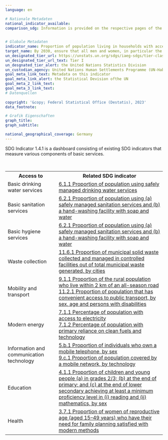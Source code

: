 ```yaml
---
language: en    

# Nationale Metadaten    
national_indicator_available:     
comparison_sdg: Information is provided on the respective pages of the SDG indicators.    
    

# Globale Metadaten    
indicator_name: Proportion of population living in households with access to basic services    
target_name: By 2030, ensure that all men and women, in particular the poor and the vulnerable, have equal rights to economic resources, as well as access to basic services, ownership and control over land and other forms of property, inheritance, natural resources, appropriate new technology and financial services, including microfinance    
un_designated_tier_url: https://unstats.un.org/sdgs/iaeg-sdgs/tier-classification/    
un_designated_tier_url_text: Tier I    
un_desgnated_tier_alert: the United Nations Statistics Division    
un_custodian_agency: United Nations Human Settlements Programme (UN-Habitat)    
goal_meta_link_text: Metadata on this indicator    
goal_meta_link_alert: the Statistical Devision ofthe UN    
goal_meta_2_link_text:     
goal_meta_3_link_text:         
# Datenquellen    
    
copyright: '&copy; Federal Statistical Office (Destatis), 2023'    
data_footnote:     

# Grafik Eigenschaften    
graph_title: 
graph_subtitle:     

national_geographical_coverage: Germany    
---
```



<p>SDG Indicator 1.4.1 is a dashboard consisting of existing SDG indicators that measure various components of basic services.	</p>
<br>
<table class="mytablestyle">
   <tr>
      <th>Access to</th>
      <th>Related SDG indicator</th>
   </tr>
   <tr>
      <td>Basic drinking water services</td>
      <td><a href="http://sdg-indikatoren.de/en/6-1-1" target="_blank">6.1.1 Proportion of population using safely managed drinking water services </a></td>
   </tr>
   <tr>
      <td>Basic sanitation services</td>
      <td><a href="http://sdg-indikatoren.de/en/6-2-1" target="_blank">6.2.1 Proportion of population using (a) safely managed sanitation services and (b) a hand-washing facility with soap and water </a></td>
   </tr>
   <tr>
      <td>Basic hygiene services</td>
      <td><a href="http://sdg-indikatoren.de/en/6-2-1" target="_blank">6.2.1 Proportion of population using (a) safely managed sanitation services and (b) a hand-washing facility with soap and water </a></td>
   </tr>
   <tr>
      <td>Waste collection</td>
      <td><a href="http://sdg-indikatoren.de/en/11-6-1" target="_blank">11.6.1 Proportion of municipal solid waste collected and managed in controlled facilities out of total municipal waste generated, by cities </a></td>
   </tr>
   <tr>
      <td>Mobility and transport</td>
      <td><a href="http://sdg-indikatoren.de/en/9-1-1" target="_blank">9.1.1 Proportion of the rural population who live within 2 km of an all-season road </a><br><a href="http://sdg-indikatoren.de/en/11-2-1" target="_blank">11.2.1 Proportion of population that has convenient access to public transport, by sex, age and persons with disabilities </a></td>
   <tr>
      <td>Modern energy</td>
      <td><a href="http://sdg-indikatoren.de/en/7-1-1" target="_blank">7.1.1 Percentage of population with access to electricity </a><br><a href="http://sdg-indikatoren.de/en/7-1-2" target="_blank">7.1.2 Percentage of population with primary reliance on clean fuels and technology </a></td>
   </tr>
   <tr>
      <td>Information and communication technology</td>
      <td><a href="http://sdg-indikatoren.de/en/5-b-1" target="_blank">5.b.1 Proportion of individuals who own a mobile telephone, by sex </a><br><a href="http://sdg-indikatoren.de/en/9-c-1" target="_blank">9.c.1 Proportion of population covered by a mobile network, by technology </a></td>
   </tr>
   <tr>
      <td>Education</td>
      <td><a href="http://sdg-indikatoren.de/en/4-1-1" target="_blank">4.1.1 Proportion of children and young people (a) in grades 2/3; (b) at the end of primary; and (c) at the end of lower secondary achieving at least a minimum proficiency level in (i) reading and (ii) mathematics, by sex </a></td>
   </tr>
   <tr>
      <td>Health</td>
      <td><a href="http://sdg-indikatoren.de/en/3-7-1" target="_blank">3.7.1 Proportion of women of reproductive age (aged 15–49 years) who have their need for family planning satisfied with modern methods </a></td>
   </tr>